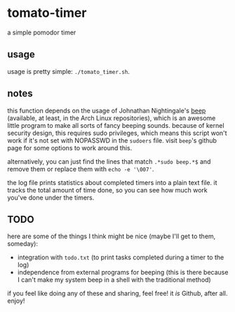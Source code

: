 # tomato-timer

a simple pomodor timer

## usage
usage is pretty simple: `./tomato_timer.sh`.

## notes
this function depends on the usage of Johnathan Nightingale's [beep](https://github.com/johnath/beep) (available, at least, in the Arch Linux repositories), which is an awesome little program to make all sorts of fancy beeping sounds. because of kernel security design, this requires sudo privileges, which means this script won't work if it's not set with NOPASSWD in the `sudoers` file. visit `beep`'s github page for some options to work around this.

alternatively, you can just find the lines that match `.*sudo beep.*$` and remove them or replace them with `echo -e '\007'`.

the log file prints statistics about completed timers into a plain text file. it tracks the total amount of time done, so you can see how much work you've done under the timers.

## TODO
here are some of the things I think might be nice (maybe I'll get to them, someday):

* integration with `todo.txt` (to print tasks completed during a timer to the log)
* independence from external programs for beeping (this is there because I can't make my system beep in a shell with the traditional method)

if you feel like doing any of these and sharing, feel free! it *is* Github, after all. enjoy!

